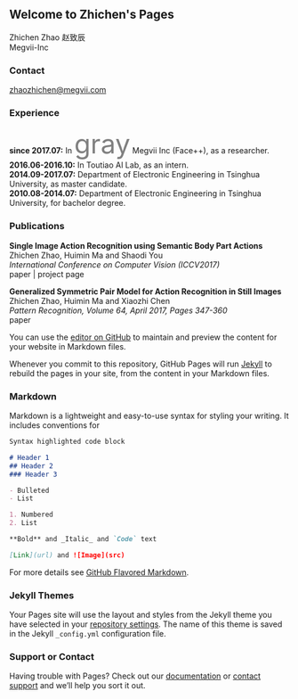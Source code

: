 ## Welcome to Zhichen's Pages

Zhichen Zhao 赵致辰  
Megvii-Inc

### Contact
zhaozhichen@megvii.com

### Experience
__since 2017.07:__ In <font color=gray size=72>gray</font> Megvii Inc (Face++), as a researcher.  
__2016.06-2016.10:__ In Toutiao AI Lab, as an intern.  
__2014.09-2017.07:__ Department of Electronic Engineering in Tsinghua University, as master candidate.  
__2010.08-2014.07:__ Department of Electronic Engineering in Tsinghua University, for bachelor degree.

### Publications
__Single Image Action Recognition using Semantic Body Part Actions__  
Zhichen Zhao, Huimin Ma and Shaodi You  
_International Conference on Computer Vision (ICCV2017)_  
paper | project page  

__Generalized Symmetric Pair Model for Action Recognition in Still Images__  
Zhichen Zhao, Huimin Ma and Xiaozhi Chen  
_Pattern Recognition, Volume 64, April 2017, Pages 347-360_  
paper



You can use the [editor on GitHub](https://github.com/ZhichenZhao/resume/edit/master/README.md) to maintain and preview the content for your website in Markdown files.

Whenever you commit to this repository, GitHub Pages will run [Jekyll](https://jekyllrb.com/) to rebuild the pages in your site, from the content in your Markdown files.

### Markdown

Markdown is a lightweight and easy-to-use syntax for styling your writing. It includes conventions for

```markdown
Syntax highlighted code block

# Header 1
## Header 2
### Header 3

- Bulleted
- List

1. Numbered
2. List

**Bold** and _Italic_ and `Code` text

[Link](url) and ![Image](src)
```

For more details see [GitHub Flavored Markdown](https://guides.github.com/features/mastering-markdown/).

### Jekyll Themes

Your Pages site will use the layout and styles from the Jekyll theme you have selected in your [repository settings](https://github.com/ZhichenZhao/resume/settings). The name of this theme is saved in the Jekyll `_config.yml` configuration file.

### Support or Contact

Having trouble with Pages? Check out our [documentation](https://help.github.com/categories/github-pages-basics/) or [contact support](https://github.com/contact) and we’ll help you sort it out.
